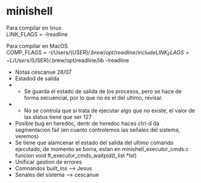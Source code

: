 # minishell

Para compilar en linux  
LINK_FLAGS = -lreadline  

Para compilar en MacOS  
COMP_FLAGS = -I/Users/$(USER)/.brew/opt/readline/include  
LINK_FLAGS = -L/Users/$(USER)/.brew/opt/readline/lib -lreadline

- Notas cescanue 28/07
- Estadod de salida
- - Se guarda el estado de salida de los procesos, pero se hace de forma secuencial, por lo que no es el del ultimo, revisar. 
- - No se controla que si trata de ejecutar algo que no existe, el valor de las status tiene que ser 127
- Posible bug en heredoc, dentr de heredoc haces ctrl-d da segmentacion fail (en cuanto controlemos las señales del sistema, veremos)
- Se tiene que alamcenar el estado del salida del ultimo comando ejecutado, de momento se borra, estan en minishell_executor_cmds.c funcion void	ft_executor_cmds_waitpid(t_list *lst)
- Unificar gestion de errores
- Comnandos built_ins --> Jesus
- Senales del sistema --> cescanue